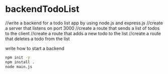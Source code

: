 # backendTodoList
//write a backend for a todo list app by using node.js and express.js
//create a server that listens on port 3000
//create a route that sends a list of todos to the client
//create a route that adds a new todo to the list
//create a route that deletes a todo from the list

write how to start a backend
```bash
npm init -y
npm install .
node main.js
```
